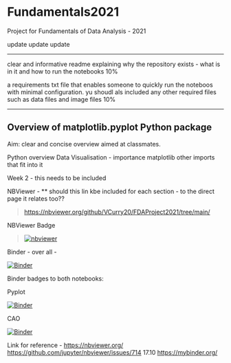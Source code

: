 # Fundamentals2021
Project for Fundamentals of Data Analysis - 2021

update update update

***
clear and informative readme explaining why the repository exists - what is in it and how to run the notebooks 10%

a requirements txt file that enables someone to quickly run the noteboos with minimal configuration. yu shoudl als included any other required files such as data files and image files 10%


***


## Overview of matplotlib.pyplot Python package
Aim:
clear and concise overview aimed at classmates.

Python overview
Data Visualisation - importance
matplotlib
other imports that fit into it


Week 2 - this needs to be included

NBViewer - ** should this lin kbe included for each section - to the direct page it relates too??

> https://nbviewer.org/github/VCurry20/FDAProject2021/tree/main/

NBViewer Badge 

> [![nbviewer](https://raw.githubusercontent.com/jupyter/design/master/logos/Badges/nbviewer_badge.svg)](https://nbviewer.org/github/VCurry20/FDAProject2021/tree/main/)



Binder - over all - 

[![Binder](https://mybinder.org/badge_logo.svg)](https://mybinder.org/v2/gh/VCurry20/FDAProject2021/HEAD)


Binder badges to both notebooks:


Pyplot

[![Binder](https://mybinder.org/badge_logo.svg)](https://mybinder.org/v2/gh/VCurry20/FDAProject2021/HEAD?urlpath=https%3A%2F%2Fgithub.com%2FVCurry20%2FFDAProject2021%2Fblob%2Fmain%2Fpyplot.ipynb)


CAO

[![Binder](https://mybinder.org/badge_logo.svg)](https://mybinder.org/v2/gh/VCurry20/FDAProject2021/HEAD?urlpath=https%3A%2F%2Fgithub.com%2FVCurry20%2FFDAProject2021%2Fblob%2Fmain%2Fcao.ipynb)




Link for reference - 
https://nbviewer.org/ 
https://github.com/jupyter/nbviewer/issues/714  17.10
https://mybinder.org/